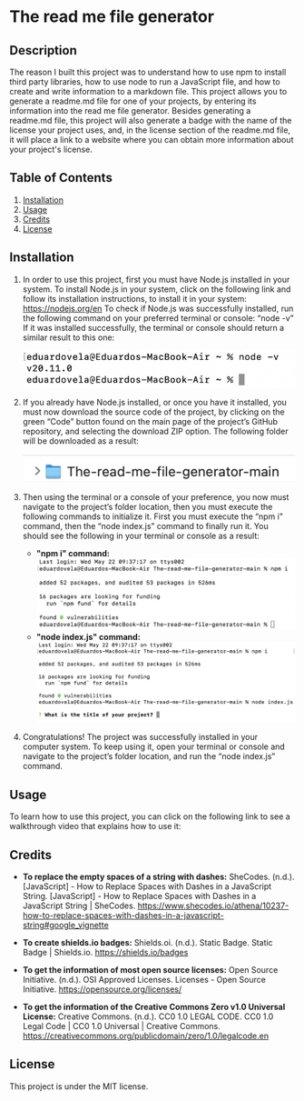 # The read me file generator

## Description

The reason I built this project was to understand how to use npm to install third party libraries, how to use node to run a JavaScript file, and how to create and write information to a markdown file. This project allows you to generate a readme.md file for one of your projects, by entering its information into the read me file generator. Besides generating a readme.md file, this project will also generate a badge with the name of the license your project uses, and, in the license section of the readme.md file, it will place a link to a website where you can obtain more information about your project's license.

## Table of Contents

1. [Installation](#installation)
2. [Usage](#usage)
3. [Credits](#credits)
4. [License](#license)

## Installation

1. In order to use this project, first you must have Node.js installed in your system. To install Node.js in your system, click on the following link and follow its installation instructions, to install it in your system: https://nodejs.org/en To check if Node.js was successfully installed, run the following command on your preferred terminal or console: “node -v” If it was installed successfully, the terminal or console should return a similar result to this one:

   !["Terminal displaying the node version that is installed in the computer"](./assets/images/NodeVersion.png)

2. If you already have Node.js installed, or once you have it installed, you must now download the source code of the project, by clicking on the green “Code” button found on the main page of the project’s GitHub repository, and selecting the download ZIP option. The following folder will be downloaded as a result:

   !["The downloaded folder of the project, which contains its code"](./assets/images/ProjectFolder.png)

3. Then using the terminal or a console of your preference, you now must navigate to the project’s folder location, then you must execute the following commands to initialize it. First you must execute the “npm i” command, then the “node index.js” command to finally run it. You should see the following in your terminal or console as a result:

   - **"npm i" command:**
     !['Terminal running the "npm i" command to install the project’s dependencies'](./assets/images/NPMCommand.png)
   - **"node index.js" command:**
     !['Terminal running  the "node index.js" command to run the project'](./assets/images/NodeCommand.png)

4. Congratulations! The project was successfully installed in your computer system. To keep using it, open your terminal or console and navigate to the project’s folder location, and run the “node index.js” command.

## Usage

To learn how to use this project, you can click on the following link to see a walkthrough video that explains how to use it:

## Credits

- **To replace the empty spaces of a string with dashes:** SheCodes. (n.d.). [JavaScript] - How to Replace Spaces with Dashes in a JavaScript String. [JavaScript] - How to Replace Spaces with Dashes in a JavaScript String | SheCodes. https://www.shecodes.io/athena/10237-how-to-replace-spaces-with-dashes-in-a-javascript-string#google_vignette

- **To create shields.io badges:** Shields.oi. (n.d.). Static Badge. Static Badge | Shields.io. https://shields.io/badges

- **To get the information of most open source licenses:** Open Source Initiative. (n.d.). OSI Approved Licenses. Licenses - Open Source Initiative. https://opensource.org/licenses/

- **To get the information of the Creative Commons Zero v1.0 Universal License:** Creative Commons. (n.d.). CC0 1.0 LEGAL CODE. CC0 1.0 Legal Code | CC0 1.0 Universal | Creative Commons. https://creativecommons.org/publicdomain/zero/1.0/legalcode.en

## License

This project is under the MIT license.
